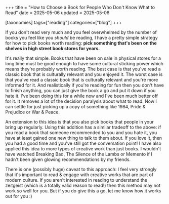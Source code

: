 +++
title = "How to Choose a Book for People Who Don't Know What to Read"
date = 2025-05-06
updated = 2025-05-06

[taxonomies]
tags=["reading"]
categories=["blog"]
+++

If you don't read very much and you feel overwhelmed by the number of books you feel
like you *should* be reading, I have a pretty simple strategy for how to pick books
worth reading: **pick something that's been on the shelves in high street book stores
for years.**

It's really that simple. Books that have been on sale in physical stores for a long time
must be good enough to have some cultural sticking power which means they're probably
worth reading. The best case is that you've read a classic book that is culturally
relevant and you enjoyed it. The worst case is that you've read a classic book that is
culturally relevant and you're more informed for it. And realistically if you're reading
for fun then you don't have to finish anything, you can just give the book a go and put
it down if you hate it. I've been doing this for a while now and I've been much better
off for it. It removes a lot of the decision paralysis about what to read. Now I can
settle for just picking up a copy of something like 1984, Pride & Prejudice or War &
Peace.

An extension to this idea is that you also pick books that people in your bring up
regularly. Using this addition has a similar tradeoff to the above: if you read a book
that someone recommended to you and you hate it, you have at least gained one new thing
to talk to them about. If you love it, then you had a good time and you've still got the
conversation point! I have also applied this idea to more types of creative work than
just books. I wouldn't have watched Breaking Bad, The Silence of the Lambs or Memento if
I hadn't been given glowing recommendations by my friends.

There is one (possibly huge) caveat to this approach: I feel very strongly that it's
important to read & engage with creative works that are part of modern culture. If you
aren't interested in reading to understand the zeitgeist (which is a totally valid
reason to read!) then this method may not work so well for you. But if you do give this
a go, let me know how it works out for you :)
